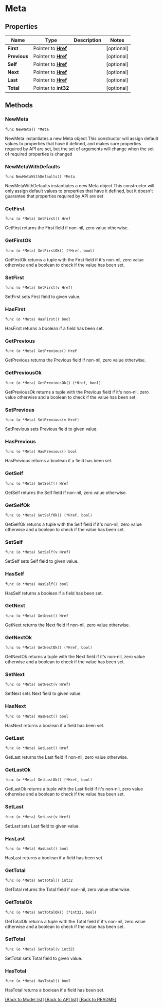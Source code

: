 # Meta

## Properties

Name | Type | Description | Notes
------------ | ------------- | ------------- | -------------
**First** | Pointer to [**Href**](Href.md) |  | [optional] 
**Previous** | Pointer to [**Href**](Href.md) |  | [optional] 
**Self** | Pointer to [**Href**](Href.md) |  | [optional] 
**Next** | Pointer to [**Href**](Href.md) |  | [optional] 
**Last** | Pointer to [**Href**](Href.md) |  | [optional] 
**Total** | Pointer to **int32** |  | [optional] 

## Methods

### NewMeta

`func NewMeta() *Meta`

NewMeta instantiates a new Meta object
This constructor will assign default values to properties that have it defined,
and makes sure properties required by API are set, but the set of arguments
will change when the set of required properties is changed

### NewMetaWithDefaults

`func NewMetaWithDefaults() *Meta`

NewMetaWithDefaults instantiates a new Meta object
This constructor will only assign default values to properties that have it defined,
but it doesn't guarantee that properties required by API are set

### GetFirst

`func (o *Meta) GetFirst() Href`

GetFirst returns the First field if non-nil, zero value otherwise.

### GetFirstOk

`func (o *Meta) GetFirstOk() (*Href, bool)`

GetFirstOk returns a tuple with the First field if it's non-nil, zero value otherwise
and a boolean to check if the value has been set.

### SetFirst

`func (o *Meta) SetFirst(v Href)`

SetFirst sets First field to given value.

### HasFirst

`func (o *Meta) HasFirst() bool`

HasFirst returns a boolean if a field has been set.

### GetPrevious

`func (o *Meta) GetPrevious() Href`

GetPrevious returns the Previous field if non-nil, zero value otherwise.

### GetPreviousOk

`func (o *Meta) GetPreviousOk() (*Href, bool)`

GetPreviousOk returns a tuple with the Previous field if it's non-nil, zero value otherwise
and a boolean to check if the value has been set.

### SetPrevious

`func (o *Meta) SetPrevious(v Href)`

SetPrevious sets Previous field to given value.

### HasPrevious

`func (o *Meta) HasPrevious() bool`

HasPrevious returns a boolean if a field has been set.

### GetSelf

`func (o *Meta) GetSelf() Href`

GetSelf returns the Self field if non-nil, zero value otherwise.

### GetSelfOk

`func (o *Meta) GetSelfOk() (*Href, bool)`

GetSelfOk returns a tuple with the Self field if it's non-nil, zero value otherwise
and a boolean to check if the value has been set.

### SetSelf

`func (o *Meta) SetSelf(v Href)`

SetSelf sets Self field to given value.

### HasSelf

`func (o *Meta) HasSelf() bool`

HasSelf returns a boolean if a field has been set.

### GetNext

`func (o *Meta) GetNext() Href`

GetNext returns the Next field if non-nil, zero value otherwise.

### GetNextOk

`func (o *Meta) GetNextOk() (*Href, bool)`

GetNextOk returns a tuple with the Next field if it's non-nil, zero value otherwise
and a boolean to check if the value has been set.

### SetNext

`func (o *Meta) SetNext(v Href)`

SetNext sets Next field to given value.

### HasNext

`func (o *Meta) HasNext() bool`

HasNext returns a boolean if a field has been set.

### GetLast

`func (o *Meta) GetLast() Href`

GetLast returns the Last field if non-nil, zero value otherwise.

### GetLastOk

`func (o *Meta) GetLastOk() (*Href, bool)`

GetLastOk returns a tuple with the Last field if it's non-nil, zero value otherwise
and a boolean to check if the value has been set.

### SetLast

`func (o *Meta) SetLast(v Href)`

SetLast sets Last field to given value.

### HasLast

`func (o *Meta) HasLast() bool`

HasLast returns a boolean if a field has been set.

### GetTotal

`func (o *Meta) GetTotal() int32`

GetTotal returns the Total field if non-nil, zero value otherwise.

### GetTotalOk

`func (o *Meta) GetTotalOk() (*int32, bool)`

GetTotalOk returns a tuple with the Total field if it's non-nil, zero value otherwise
and a boolean to check if the value has been set.

### SetTotal

`func (o *Meta) SetTotal(v int32)`

SetTotal sets Total field to given value.

### HasTotal

`func (o *Meta) HasTotal() bool`

HasTotal returns a boolean if a field has been set.


[[Back to Model list]](../README.md#documentation-for-models) [[Back to API list]](../README.md#documentation-for-api-endpoints) [[Back to README]](../README.md)


